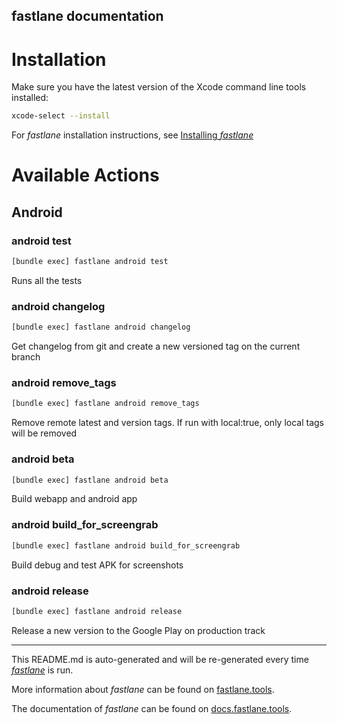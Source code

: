 fastlane documentation
----

# Installation

Make sure you have the latest version of the Xcode command line tools installed:

```sh
xcode-select --install
```

For _fastlane_ installation instructions, see [Installing _fastlane_](https://docs.fastlane.tools/#installing-fastlane)

# Available Actions

## Android

### android test

```sh
[bundle exec] fastlane android test
```

Runs all the tests

### android changelog

```sh
[bundle exec] fastlane android changelog
```

Get changelog from git and create a new versioned tag on the current branch

### android remove_tags

```sh
[bundle exec] fastlane android remove_tags
```

Remove remote latest and version tags. If run with local:true, only local tags will be removed

### android beta

```sh
[bundle exec] fastlane android beta
```

Build webapp and android app

### android build_for_screengrab

```sh
[bundle exec] fastlane android build_for_screengrab
```

Build debug and test APK for screenshots

### android release

```sh
[bundle exec] fastlane android release
```

Release a new version to the Google Play on production track

----

This README.md is auto-generated and will be re-generated every time [_fastlane_](https://fastlane.tools) is run.

More information about _fastlane_ can be found on [fastlane.tools](https://fastlane.tools).

The documentation of _fastlane_ can be found on [docs.fastlane.tools](https://docs.fastlane.tools).
